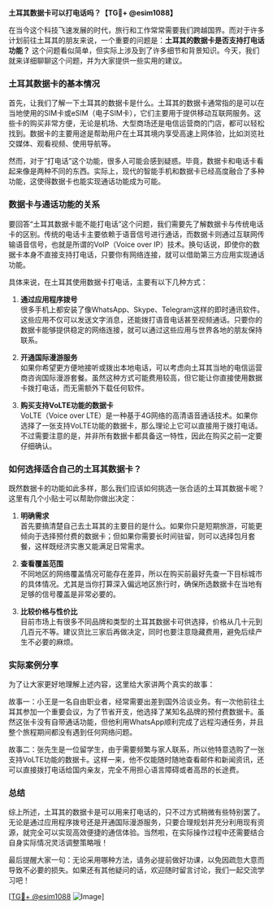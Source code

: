 **土耳其数据卡可以打电话吗？【TG💪+ @esim1088】**

在当今这个科技飞速发展的时代，旅行和工作常常需要我们跨越国界。而对于许多计划前往土耳其的朋友来说，一个重要的问题是：**土耳其的数据卡是否支持打电话功能？** 这个问题看似简单，但实际上涉及到了许多细节和背景知识。今天，我们就来详细聊聊这个问题，并为大家提供一些实用的建议。

### 土耳其数据卡的基本情况

首先，让我们了解一下土耳其的数据卡是什么。土耳其的数据卡通常指的是可以在当地使用的SIM卡或eSIM（电子SIM卡），它们主要用于提供移动互联网服务。这些卡的购买非常方便，无论是机场、大型商场还是电信运营商的门店，都可以轻松找到。数据卡的主要用途是帮助用户在土耳其境内享受高速上网体验，比如浏览社交媒体、观看视频、使用导航等。

然而，对于“打电话”这个功能，很多人可能会感到疑惑。毕竟，数据卡和电话卡看起来像是两种不同的东西。实际上，现代的智能手机和数据卡已经高度融合了多种功能，这使得数据卡也能实现通话功能成为可能。

### 数据卡与通话功能的关系

要回答“土耳其数据卡能不能打电话”这个问题，我们需要先了解数据卡与传统电话卡的区别。传统的电话卡主要依赖于语音信号进行通话，而数据卡则通过互联网传输语音信号，也就是所谓的VoIP（Voice over IP）技术。换句话说，即使你的数据卡本身不直接支持打电话，只要你有网络连接，就可以借助第三方应用实现通话功能。

具体来说，在土耳其使用数据卡打电话，主要有以下几种方式：

1. **通过应用程序拨号**  
   很多手机上都安装了像WhatsApp、Skype、Telegram这样的即时通讯软件。这些应用不仅可以发送文字消息，还能拨打语音电话甚至视频通话。只要你的数据卡能够提供稳定的网络连接，就可以通过这些应用与世界各地的朋友保持联系。

2. **开通国际漫游服务**  
   如果你希望更方便地接听或拨出本地电话，可以考虑向土耳其当地的电信运营商咨询国际漫游套餐。虽然这种方式可能费用较高，但它能让你直接使用数据卡拨打电话，而无需额外下载任何软件。

3. **购买支持VoLTE功能的数据卡**  
   VoLTE（Voice over LTE）是一种基于4G网络的高清语音通话技术。如果你选择了一张支持VoLTE功能的数据卡，那么理论上它可以直接用于拨打电话。不过需要注意的是，并非所有数据卡都具备这一特性，因此在购买之前一定要仔细确认。

### 如何选择适合自己的土耳其数据卡？

既然数据卡的功能如此多样，那么我们应该如何挑选一张合适的土耳其数据卡呢？这里有几个小贴士可以帮助你做出决定：

1. **明确需求**  
   首先要搞清楚自己去土耳其的主要目的是什么。如果你只是短期旅游，可能更倾向于选择预付费的数据卡；但如果你需要长时间驻留，则可以选择包月套餐，这样既经济实惠又能满足日常需求。

2. **查看覆盖范围**  
   不同地区的网络覆盖情况可能存在差异，所以在购买前最好先查一下目标城市的具体情况。尤其是当你打算深入偏远地区旅行时，确保所选数据卡在当地有足够的信号覆盖是非常必要的。

3. **比较价格与性价比**  
   目前市场上有很多不同品牌和类型的土耳其数据卡可供选择，价格从几十元到几百元不等。建议货比三家后再做决定，同时也要注意隐藏费用，避免后续产生不必要的麻烦。

### 实际案例分享

为了让大家更好地理解上述内容，这里给大家讲两个真实的故事：

故事一：小王是一名自由职业者，经常需要出差到国外洽谈业务。有一次他前往土耳其参加一个重要会议，为了节省开支，他选择了某知名品牌的预付费数据卡。虽然这张卡没有自带通话功能，但他利用WhatsApp顺利完成了远程沟通任务，并且整个旅程期间都没有遇到任何网络问题。

故事二：张先生是一位留学生，由于需要频繁与家人联系，所以他特意选购了一张支持VoLTE功能的数据卡。这样一来，他不仅能随时随地查看邮件和新闻资讯，还可以直接拨打电话给国内亲友，完全不用担心语言障碍或者高昂的长途费。

### 总结

综上所述，土耳其的数据卡是可以用来打电话的，只不过方式稍微有些特别罢了。无论是通过应用程序拨号还是开通国际漫游服务，只要合理规划并充分利用现有资源，就完全可以实现高效便捷的通信体验。当然啦，在实际操作过程中还需要结合自身实际情况灵活调整策略哦！

最后提醒大家一句：无论采用哪种方法，请务必提前做好功课，以免因疏忽大意而导致不必要的损失。如果还有其他疑问的话，欢迎随时留言讨论，我们一起交流学习吧！

[[TG💪+ @esim1088](https://t.me/s/esim1088) ![Image](https://i.postimg.cc/4NQfJmqS/Snipaste-2025-05-13-00-14-12.png)]